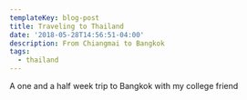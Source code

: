 ```yaml
---
templateKey: blog-post
title: Traveling to Thailand
date: '2018-05-28T14:56:51-04:00'
description: From Chiangmai to Bangkok
tags:
  - thailand
---
```

A one and a half week trip to Bangkok with my college friend
